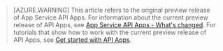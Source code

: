 > [AZURE.WARNING] This article refers to the original preview release of App Service API Apps.  For information about the current preview release of API Apps, see [App Service API Apps - What's changed](../articles/app-service-api/app-service-api-whats-changed.md). For tutorials that show how to work with the current preview release of API Apps, see [Get started with API Apps](../articles/app-service-api/app-service-api-dotnet-get-started.md). 


